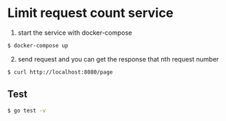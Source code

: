 # Limit request count service

1. start the service with docker-compose

```bash
$ docker-compose up
```

2. send request and you can get the response that nth request number
```bash
$ curl http://localhost:8080/page
```

## Test
```bash
$ go test -v
```